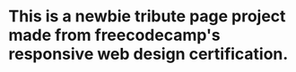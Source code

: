 <h1>This is a newbie tribute page project made from freecodecamp's responsive web design certification.</h1>
